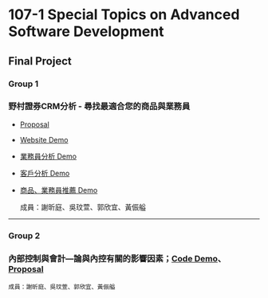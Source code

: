 # 107-1 Special Topics on Advanced Software Development
## Final Project

### Group 1
### 野村證券CRM分析 - 尋找最適合您的商品與業務員
- [Proposal](https://docs.google.com/presentation/d/1f3sx5IF9cK8EajYkvqwDgt-anPMt7QXHqoPxgaTViqA/edit#slide=id.p)
- [Website Demo](https://codepen.io/kuosheena/debug/REgaEz/auth)
- [業務員分析 Demo](https://github.com/hsiehkl/nomurafunds_CRM/blob/master/wws/nomurafunds_CRM_1225.ipynb)
- [客戶分析 Demo](https://github.com/hsiehkl/nomurafunds_CRM/blob/master/1229%20-%20%E5%AE%A2%E6%88%B6%E5%88%86%E6%9E%90%E5%92%8C%E9%9B%B7%E9%81%94%E5%9C%96%E6%9C%80%E6%96%B0.ipynb)
- [商品、業務員推薦 Demo](https://github.com/hsiehkl/nomurafunds_CRM/blob/master/hsiehkl/nomurafunds_CRM.ipynb)

    成員：謝昕庭、吳玟萱、郭欣宜、黃侲艗
---------------------------------------

### Group 2
### 內部控制與會計—論與內控有關的影響因素；[Code Demo](https://github.com/kevinkevin556/STASD/blob/master/week%209/%E5%85%A7%E9%83%A8%E6%8E%A7%E5%88%B6.ipynb)、[Proposal](https://github.com/kevinkevin556/STASD/raw/master/week%209/kaggle_group2.pptx)

    成員：謝昕庭、吳玟萱、郭欣宜、黃侲艗
